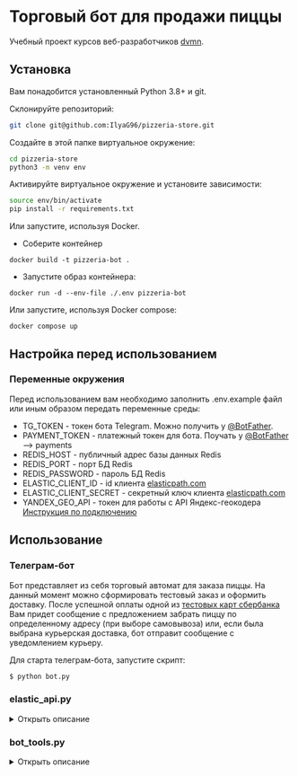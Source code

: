 # Торговый бот для продажи пиццы

Учебный проект курсов веб-разработчиков [dvmn](https://dvmn.org).  

## Установка
Вам понадобится установленный Python 3.8+ и git.

Склонируйте репозиторий:
```bash
git clone git@github.com:IlyaG96/pizzeria-store.git
```

Создайте в этой папке виртуальное окружение:
```bash
cd pizzeria-store
python3 -m venv env
```

Активируйте виртуальное окружение и установите зависимости:
```bash
source env/bin/activate
pip install -r requirements.txt
```
Или запустите, используя Docker.
- Соберите контейнер
```shell
docker build -t pizzeria-bot .
```
- Запустите образ контейнера:
```shell
docker run -d --env-file ./.env pizzeria-bot
```
Или запустите, используя Docker compose:
```shell
docker compose up
```

## Настройка перед использованием

### Переменные окружения

Перед использованием вам необходимо заполнить .env.example файл или иным образом передать переменные среды:
* TG_TOKEN - токен бота Telegram. Можно получить у [@BotFather](https://t.me/BotFather).
* PAYMENT_TOKEN - платежный токен для бота. Поучать у [@BotFather](https://t.me/BotFather) --> payments
* REDIS_HOST - публичный адрес базы данных Redis
* REDIS_PORT - порт БД Redis
* REDIS_PASSWORD - пароль БД Redis
* ELASTIC_CLIENT_ID - id клиента [elasticpath.com](https://www.elasticpath.com)
* ELASTIC_CLIENT_SECRET - секретный ключ клиента [elasticpath.com](https://www.elasticpath.com)
* YANDEX_GEO_API - токен для работы с API Яндекс-геокодера [Инструкция по подключению](https://dvmn.org/encyclopedia/api-docs/yandex-geocoder-api/)

## Использование


### Телеграм-бот

Бот представляет из себя торговый автомат для заказа пиццы. На данный момент можно сформировать тестовый заказ и оформить доставку.
После успешной оплаты одной из [тестовых карт сбербанка](https://securepayments.sberbank.ru/wiki/doku.php/test_cards) 
Вам придет сообщение с предложением забрать пиццу по определенному адресу (при выборе самовывоза) или, если была выбрана курьерская доставка, 
бот отправит сообщение с уведомлением курьеру.

Для старта телеграм-бота, запустите скрипт:
```bash
$ python bot.py
```

### elastic_api.py
<details>
<summary>Открыть описание</summary>


* Используются для работы с API [elasticpath.com](https://www.elasticpath.com)
* [API](https://documentation.elasticpath.com)
</details>

### bot_tools.py
<details>
<summary>Открыть описание</summary>


Содержит в себе функции для:
* Формирования описаний корзины, товара.  
* Создания "красивого" меню для бота.
* Работы с геокодером.
* Отправки уведомлений пользователю.
* Нахождения ближайшей пиццерии.
</details>


